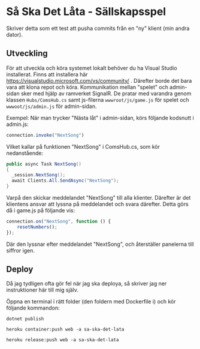 # Så Ska Det Låta - Sällskapsspel
Skriver detta som ett test att pusha commits från en "ny" klient (min andra dator).

## Utveckling
För att utveckla och köra systemet lokalt behöver du ha Visual Studio installerat. Finns att installera här https://visualstudio.microsoft.com/vs/community/ . Därefter borde det bara vara att klona repot och köra.
Kommunikation mellan "spelet" och admin-sidan sker med hjälp av ramverket SignalR. De pratar med varandra genom klassen `Hubs/ComsHub.cs` samt js-filerna `wwwroot/js/game.js` för spelet och `wwwoot/js/admin.js` för admin-sidan.

Exempel:
När man trycker "Nästa låt" i admin-sidan, körs följande kodsnutt i admin.js:
```javascript
connection.invoke("NextSong")
```
Vilket kallar på funktionen "NextSong" i ComsHub.cs, som kör nedanstående:
```C#
public async Task NextSong()
{
  _session.NextSong();
  await Clients.All.SendAsync("NextSong");
}
```
Varpå den skickar meddelandet "NextSong" till alla klienter. Därefter är det klientens ansvar att lyssna på meddelandet och svara därefter. Detta görs då i game.js på följande vis:
```javascript
connection.on("NextSong", function () {
    resetNumbers();
});
```
Där den lyssnar efter meddelandet "NextSong", och återställer panelerna till siffror igen.

## Deploy
Då jag tydligen ofta gör fel när jag ska deploya, så skriver jag ner instruktioner här till mig själv. 

Öppna en terminal i rätt folder (den foldern med Dockerfile i) och kör följande kommandon:

```
dotnet publish
```
```
heroku container:push web -a sa-ska-det-lata
```
```
heroku release:push web -a sa-ska-det-lata
```
